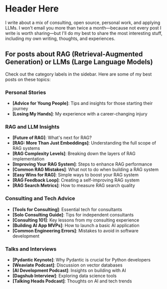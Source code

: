 # Header Here

I write about a mix of consulting, open source, personal work, and applying LLMs. I won't email you more than twice a month—because not every post I write is worth sharing—but I'll do my best to share the most interesting stuff, including my own writing, thoughts, and experiences.

## For posts about RAG (Retrieval-Augmented Generation) or LLMs (Large Language Models)

Check out the category labels in the sidebar. Here are some of my best posts on these topics:

### Personal Stories
- **[Advice for Young People]**: Tips and insights for those starting their journey
- **[Losing My Hands]**: My experience with a career-changing injury

### RAG and LLM Insights
- **[Future of RAG]**: What's next for RAG?
- **[RAG: More Than Just Embeddings]**: Understanding the full scope of RAG systems
- **[RAG Complexity Levels]**: Breaking down the layers of RAG implementation
- **[Improving Your RAG System]**: Steps to enhance RAG performance
- **[Common RAG Mistakes]**: What not to do when building a RAG system
- **[Easy Wins for RAG]**: Simple ways to boost your RAG system
- **[RAG Feedback Loop]**: Creating a self-improving RAG system
- **[RAG Search Metrics]**: How to measure RAG search quality

### Consulting and Tech Advice
- **[Tools for Consulting]**: Essential tech for consultants
- **[Solo Consulting Guide]**: Tips for independent consultants
- **[Consulting 101]**: Key lessons from my consulting experience
- **[Building AI App MVPs]**: How to launch a basic AI application
- **[Common Engineering Errors]**: Mistakes to avoid in software development

### Talks and Interviews
- **[Pydantic Keynote]**: Why Pydantic is crucial for Python developers
- **[Weaviate Podcast]**: Discussion on vector databases
- **[AI Development Podcast]**: Insights on building with AI
- **[Dagshub Interview]**: Exploring data science tools
- **[Talking Heads Podcast]**: Thoughts on AI and tech trends
